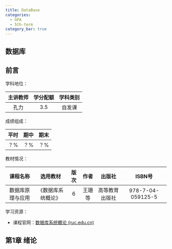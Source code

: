 ```yaml
---
title: DataBase
categories:
  - GPA
  - 5th-term
category_bar: true
---
```


## 数据库

## 前言

学科地位：

| 主讲教师 | 学分配额 | 学科类别 |
| :------: | :------: | :------: |
|   孔力   |   3.5    |  自发课  |

成绩组成：

| 平时 | 期中 | 期末 |
| :--: | :--: | :--: |
| ？%  | ？%  | ？%  |

教材情况：

|     课程名称     |      选用教材      | 版次 |  作者  |     出版社     |      ISBN号       |
| :--------------: | :----------------: | :--: | :----: | :------------: | :---------------: |
| 数据库原理与应用 | 《数据库系统概论》 |  6   | 王珊等 | 高等教育出版社 | 978-7-04-059125-5 |

学习资源：

- 课程官网：[数据库系统概论 (ruc.edu.cn)](http://chinadb.ruc.edu.cn/home)

## 第1章 绪论